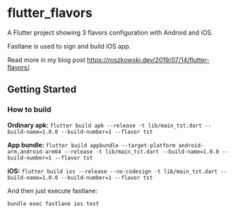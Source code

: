 # flutter_flavors

A Flutter project showing 3 flavors configuration with Android and iOS.

Fastlane is used to sign and build iOS app.

Read more in my blog post https://roszkowski.dev/2019/07/14/flutter-flavors/.

## Getting Started

### How to build

**Ordinary apk:** `flutter build apk --release -t lib/main_tst.dart --build-name=1.0.0 --build-number=1 --flavor tst `

**App bundle:** `flutter build appbundle --target-platform android-arm,android-arm64 --release -t lib/main_tst.dart --build-name=1.0.0 --build-number=1 --flavor tst`

**iOS:** `flutter build ios --release --no-codesign -t lib/main_tst.dart --build-name=1.0.0 --build-number=1 --flavor tst`

And then just execute fastlane:

`bundle exec fastlane ios test`